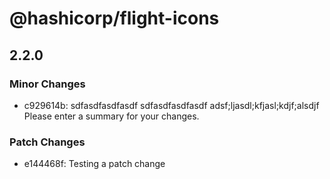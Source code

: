 # @hashicorp/flight-icons

## 2.2.0
### Minor Changes

- c929614b: sdfasdfasdfasdf
  sdfasdfasdfasdf adsf;ljasdl;kfjasl;kdjf;alsdjf Please enter a summary for your changes.

### Patch Changes

- e144468f: Testing a patch change
